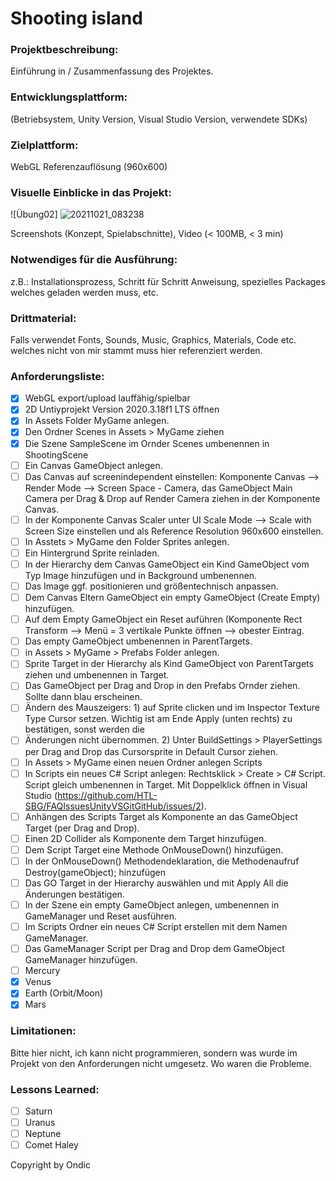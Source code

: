 # Shooting island

### Projektbeschreibung: 
Einführung in / Zusammenfassung des Projektes. 

### Entwicklungsplattform: 
(Betriebsystem, Unity Version, Visual Studio Version, verwendete SDKs)

### Zielplattform: 
WebGL Referenzauflösung (960x600) 

### Visuelle Einblicke in das Projekt: 
![Übung02] ![20211021_083238](https://user-images.githubusercontent.com/90834343/138224513-5731c4b6-bd9c-4b5d-9663-61a47db8d0bc.jpg)

Screenshots (Konzept, Spielabschnitte), Video (< 100MB, < 3 min)

### Notwendiges für die Ausführung: 
z.B.: Installationsprozess, Schritt für Schritt Anweisung, spezielles Packages welches geladen werden muss, etc.  

### Drittmaterial: 
Falls verwendet Fonts, Sounds, Music, Graphics, Materials, Code etc. welches nicht von mir stammt muss hier referenziert werden. 

### Anforderungsliste:  
- [x] WebGL export/upload lauffähig/spielbar
 - [x] 2D Untiyprojekt Version 2020.3.18f1 LTS öffnen
 - [x] In Assets Folder MyGame anlegen.
 - [x] Den Ordner Scenes in Assets > MyGame ziehen
 - [x] Die Szene SampleScene im Ornder Scenes umbenennen in ShootingScene
 - [ ] Ein Canvas GameObject anlegen.
 - [ ] Das Canvas auf screenindependent einstellen: Komponente Canvas --> Render Mode --> Screen Space - Camera, das GameObject Main Camera per Drag & Drop auf Render Camera ziehen in der Komponente Canvas.
 - [ ] In der Komponente Canvas Scaler unter UI Scale Mode --> Scale with Screen Size einstellen und als Reference Resolution 960x600 einstellen.
 - [ ] In Asstets > MyGame den Folder Sprites anlegen.
 - [ ] Ein Hintergrund Sprite reinladen.
 - [ ] In der Hierarchy dem Canvas GameObject ein Kind GameObject vom Typ Image hinzufügen und in Background umbenennen.
 - [ ] Das Image ggf. positionieren und größentechnisch anpassen.
 - [ ] Dem Canvas Eltern GameObject ein empty GameObject (Create Empty) hinzufügen.
 - [ ] Auf dem Empty GameObject ein Reset auführen (Komponente Rect Transform --> Menü = 3 vertikale Punkte öffnen --> obester Eintrag.
 - [ ] Das empty GameObject umbenennen in ParentTargets.
 - [ ] in Assets > MyGame > Prefabs Folder anlegen.
 - [ ] Sprite Target in der Hierarchy als Kind GameObject von ParentTargets ziehen und umbenennen in Target.
 - [ ] Das GameObject per Drag and Drop in den Prefabs Ornder ziehen. Sollte dann blau erscheinen.
 - [ ] Ändern des Mauszeigers: 1) auf Sprite clicken und im Inspector Texture Type Cursor setzen. Wichtig ist am Ende Apply (unten rechts) zu bestätigen, sonst werden die
 - [ ] Änderungen nicht übernommen. 2) Unter BuildSettings > PlayerSettings per Drag and Drop das Cursorsprite in Default Cursor ziehen.
 - [ ] In Assets > MyGame einen neuen Ordner anlegen Scripts
 - [ ] In Scripts ein neues C# Script anlegen: Rechtsklick > Create > C# Script. Script gleich umbenennen in Target. Mit Doppelklick öffnen in Visual Studio (https://github.com/HTL-SBG/FAQIssuesUnityVSGitGitHub/issues/2).
 - [ ] Anhängen des Scripts Target als Komponente an das GameObject Target (per Drag and Drop).
 - [ ] Einen 2D Collider als Komponente dem Target hinzufügen.
 - [ ] Dem Script Target eine Methode OnMouseDown() hinzufügen.
 - [ ] In der OnMouseDown() Methodendeklaration, die Methodenaufruf Destroy(gameObject); hinzufügen
 - [ ] Das GO Target in der Hierarchy auswählen und mit Apply All die Änderungen bestätigen.
 - [ ] In der Szene ein empty GameObject anlegen, umbenennen in GameManager und Reset ausführen.
 - [ ] Im Scripts Ordner ein neues C# Script erstellen mit dem Namen GameManager.
 - [ ] Das GameManager Script per Drag and Drop dem GameObject GameManager hinzufügen.
- [ ] Mercury
- [x] Venus
- [x] Earth (Orbit/Moon)
- [x] Mars

### Limitationen:
Bitte hier nicht, ich kann nicht programmieren, sondern was wurde im Projekt von den Anforderungen nicht umgesetz. Wo waren die Probleme. 

### Lessons Learned:
- [ ] Saturn
- [ ] Uranus
- [ ] Neptune
- [ ] Comet Haley

Copyright by Ondic
